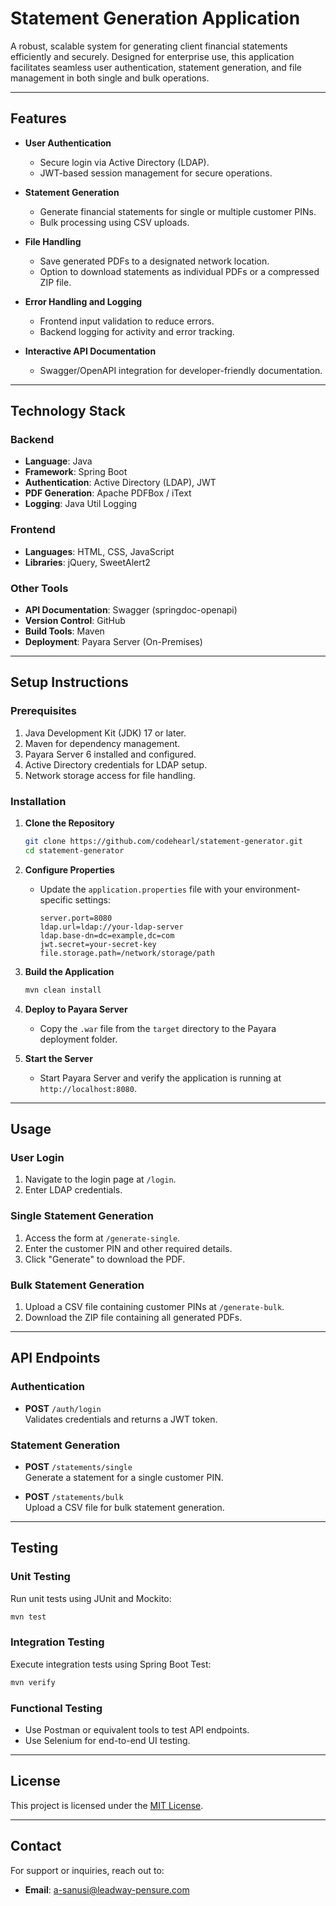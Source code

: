 
# **Statement Generation Application**  
A robust, scalable system for generating client financial statements efficiently and securely. Designed for enterprise use, this application facilitates seamless user authentication, statement generation, and file management in both single and bulk operations.

---

## **Features**  
- **User Authentication**  
  - Secure login via Active Directory (LDAP).  
  - JWT-based session management for secure operations.

- **Statement Generation**  
  - Generate financial statements for single or multiple customer PINs.  
  - Bulk processing using CSV uploads.

- **File Handling**  
  - Save generated PDFs to a designated network location.  
  - Option to download statements as individual PDFs or a compressed ZIP file.

- **Error Handling and Logging**  
  - Frontend input validation to reduce errors.  
  - Backend logging for activity and error tracking.

- **Interactive API Documentation**  
  - Swagger/OpenAPI integration for developer-friendly documentation.  

---

## **Technology Stack**  

### **Backend**  
- **Language**: Java  
- **Framework**: Spring Boot  
- **Authentication**: Active Directory (LDAP), JWT  
- **PDF Generation**: Apache PDFBox / iText  
- **Logging**: Java Util Logging  

### **Frontend**  
- **Languages**: HTML, CSS, JavaScript  
- **Libraries**: jQuery, SweetAlert2  

### **Other Tools**  
- **API Documentation**: Swagger (springdoc-openapi)  
- **Version Control**: GitHub  
- **Build Tools**: Maven  
- **Deployment**: Payara Server (On-Premises)  

---

## **Setup Instructions**  

### **Prerequisites**  
1. Java Development Kit (JDK) 17 or later.  
2. Maven for dependency management.  
3. Payara Server 6 installed and configured.  
4. Active Directory credentials for LDAP setup.  
5. Network storage access for file handling.  

### **Installation**  
1. **Clone the Repository**  
   ```bash
   git clone https://github.com/codehearl/statement-generator.git
   cd statement-generator
   ```

2. **Configure Properties**  
   - Update the `application.properties` file with your environment-specific settings:  
     ```properties
     server.port=8080
     ldap.url=ldap://your-ldap-server
     ldap.base-dn=dc=example,dc=com
     jwt.secret=your-secret-key
     file.storage.path=/network/storage/path
     ```

3. **Build the Application**  
   ```bash
   mvn clean install
   ```

4. **Deploy to Payara Server**  
   - Copy the `.war` file from the `target` directory to the Payara deployment folder.  

5. **Start the Server**  
   - Start Payara Server and verify the application is running at `http://localhost:8080`.  

---

## **Usage**  

### **User Login**  
1. Navigate to the login page at `/login`.  
2. Enter LDAP credentials.  

### **Single Statement Generation**  
1. Access the form at `/generate-single`.  
2. Enter the customer PIN and other required details.  
3. Click "Generate" to download the PDF.  

### **Bulk Statement Generation**  
1. Upload a CSV file containing customer PINs at `/generate-bulk`.  
2. Download the ZIP file containing all generated PDFs.  

---

## **API Endpoints**  

### **Authentication**  
- **POST** `/auth/login`  
  Validates credentials and returns a JWT token.  

### **Statement Generation**  
- **POST** `/statements/single`  
  Generate a statement for a single customer PIN.  

- **POST** `/statements/bulk`  
  Upload a CSV file for bulk statement generation.  

---

## **Testing**  

### **Unit Testing**  
Run unit tests using JUnit and Mockito:  
```bash
mvn test
```

### **Integration Testing**  
Execute integration tests using Spring Boot Test:  
```bash
mvn verify
```

### **Functional Testing**  
- Use Postman or equivalent tools to test API endpoints.  
- Use Selenium for end-to-end UI testing.  

---


## **License**  
This project is licensed under the [MIT License](LICENSE).

---

## **Contact**  
For support or inquiries, reach out to:  
- **Email**: a-sanusi@leadway-pensure.com   


